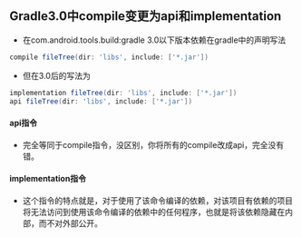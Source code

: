 ## Gradle3.0中compile变更为api和implementation

* 在com.android.tools.build:gradle 3.0以下版本依赖在gradle中的声明写法
```gradle
compile fileTree(dir: 'libs', include: ['*.jar'])
```

* 但在3.0后的写法为
```gradle
implementation fileTree(dir: 'libs', include: ['*.jar'])
api fileTree(dir: 'libs', include: ['*.jar'])
```

#### api指令

* 完全等同于compile指令，没区别，你将所有的compile改成api，完全没有错。 
#### implementation指令

* 这个指令的特点就是，对于使用了该命令编译的依赖，对该项目有依赖的项目将无法访问到使用该命令编译的依赖中的任何程序，也就是将该依赖隐藏在内部，而不对外部公开。 
